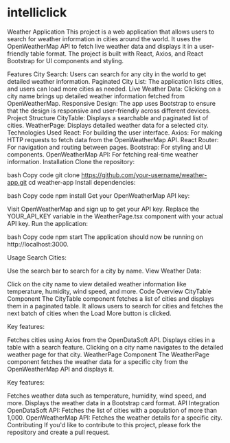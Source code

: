 # intelliclick
Weather Application
This project is a web application that allows users to search for weather information in cities around the world. It uses the OpenWeatherMap API to fetch live weather data and displays it in a user-friendly table format. The project is built with React, Axios, and React Bootstrap for UI components and styling.

Features
City Search: Users can search for any city in the world to get detailed weather information.
Paginated City List: The application lists cities, and users can load more cities as needed.
Live Weather Data: Clicking on a city name brings up detailed weather information fetched from OpenWeatherMap.
Responsive Design: The app uses Bootstrap to ensure that the design is responsive and user-friendly across different devices.
Project Structure
CityTable: Displays a searchable and paginated list of cities.
WeatherPage: Displays detailed weather data for a selected city.
Technologies Used
React: For building the user interface.
Axios: For making HTTP requests to fetch data from the OpenWeatherMap API.
React Router: For navigation and routing between pages.
Bootstrap: For styling and UI components.
OpenWeatherMap API: For fetching real-time weather information.
Installation
Clone the repository:

bash
Copy code
git clone https://github.com/your-username/weather-app.git
cd weather-app
Install dependencies:

bash
Copy code
npm install
Get your OpenWeatherMap API key:

Visit OpenWeatherMap and sign up to get your API key.
Replace the YOUR_API_KEY variable in the WeatherPage.tsx component with your actual API key.
Run the application:

bash
Copy code
npm start
The application should now be running on http://localhost:3000.

Usage
Search Cities:

Use the search bar to search for a city by name.
View Weather Data:

Click on the city name to view detailed weather information like temperature, humidity, wind speed, and more.
Code Overview
CityTable Component
The CityTable component fetches a list of cities and displays them in a paginated table. It allows users to search for cities and fetches the next batch of cities when the Load More button is clicked.

Key features:

Fetches cities using Axios from the OpenDataSoft API.
Displays cities in a table with a search feature.
Clicking on a city name navigates to the detailed weather page for that city.
WeatherPage Component
The WeatherPage component fetches the weather data for a specific city from the OpenWeatherMap API and displays it.

Key features:

Fetches weather data such as temperature, humidity, wind speed, and more.
Displays the weather data in a Bootstrap card format.
API Integration
OpenDataSoft API: Fetches the list of cities with a population of more than 1,000.
OpenWeatherMap API: Fetches the weather details for a specific city.
Contributing
If you'd like to contribute to this project, please fork the repository and create a pull request.

